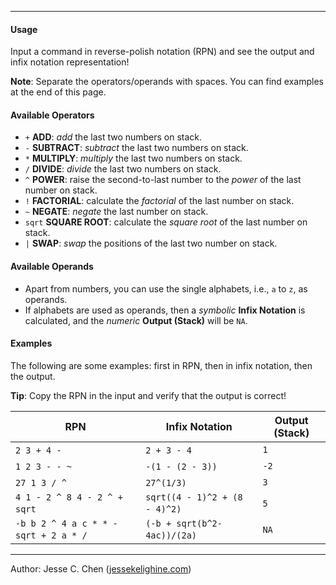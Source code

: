 
---

#### Usage

Input a command in reverse-polish notation (RPN) and see the output and infix notation representation!

**Note**: Separate the operators/operands with spaces. You can find examples at the end of this page. 

#### Available Operators

- `+`    **ADD**:         *add* the last two numbers on stack.
- `-`    **SUBTRACT**:    *subtract* the last two numbers on stack.
- `*`    **MULTIPLY**:    *multiply* the last two numbers on stack.
- `/`    **DIVIDE**:      *divide* the last two numbers on stack.
- `^`    **POWER**:       raise the second-to-last number to the *power* of the last number on stack.
- `!`    **FACTORIAL**:   calculate the *factorial* of the last number on stack.
- `~`    **NEGATE**:      *negate* the last number on stack.
- `sqrt` **SQUARE ROOT**: calculate the *square root* of the last number on stack.
- `|`    **SWAP**:        *swap* the positions of the last two number on stack.

#### Available Operands

- Apart from numbers, you can use the single alphabets, i.e., `a` to `z`, as operands.
- If alphabets are used as operands, then a *symbolic* **Infix Notation** is calculated,
  and the *numeric* **Output (Stack)** will be `NA`.

#### Examples

The following are some examples:
first in RPN,
then in infix notation,
then the output.

**Tip**: Copy the RPN in the input and verify that the output is correct!

| RPN                                    | **Infix Notation**             | **Output (Stack)** |
|----------------------------------------|--------------------------------|--------------------|
| `2 3 + 4 -`                            | `2 + 3 - 4`                    | `1`                |
| `1 2 3 - - ~`                          | `-(1 - (2 - 3))`               | `-2`               |
| `27 1 3 / ^`                           | `27^(1/3)`                     | `3`                |
| `4 1 - 2 ^ 8 4 - 2 ^ + sqrt`           | `sqrt((4 - 1)^2 + (8 - 4)^2)`  | `5`                |
| `-b b 2 ^ 4 a c * * - sqrt + 2 a * /`  | `(-b + sqrt(b^2-4ac))/(2a)`    | `NA`               |

---

Author: Jesse C. Chen ([jessekelighine.com](https://jessekelighine.com))
<br>
<br>
